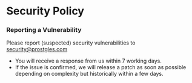 # Security Policy

### Reporting a Vulnerability
Please report (suspected) security vulnerabilities to security@prostgles.com

- You will receive a response from us within 7 working days. 
- If the issue is confirmed, we will release a patch as soon as possible depending on complexity but historically within a few days.